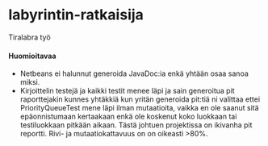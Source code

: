 # labyrintin-ratkaisija
Tiralabra työ
#### Huomioitavaa
* Netbeans ei halunnut generoida JavaDoc:ia enkä yhtään osaa sanoa miksi.
* Kirjoittelin testejä ja kaikki testit menee läpi ja sain generoitua pit raporttejakin kunnes yhtäkkiä kun yritän generoida pit:tiä ni valittaa ettei PriorityQueueTest mene läpi ilman mutaatioita, vaikka en ole saanut sitä epäonnistumaan kertaakaan enkä ole koskenut koko luokkaan tai testiluokkaan pitkään aikaan. Tästä johtuen projektissa on ikivanha pit reportti. Rivi- ja mutaatiokattavuus on on oikeasti >80%.
